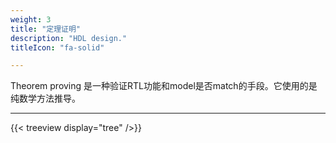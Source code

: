 ```yaml
---
weight: 3
title: "定理证明"
description: "HDL design."
titleIcon: "fa-solid"

---
```


Theorem proving 是一种验证RTL功能和model是否match的手段。它使用的是纯数学方法推导。

---

{{< treeview
  display="tree"
/>}}
